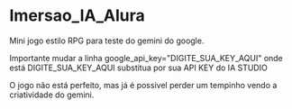 # Imersao_IA_Alura
Mini jogo estilo RPG para teste do gemini do google.

Importante mudar a linha google_api_key="DIGITE_SUA_KEY_AQUI"
  onde está DIGITE_SUA_KEY_AQUI substitua por sua API KEY do IA STUDIO

O jogo não está perfeito, mas já é possivel perder um tempinho vendo a criatividade do gemini.
